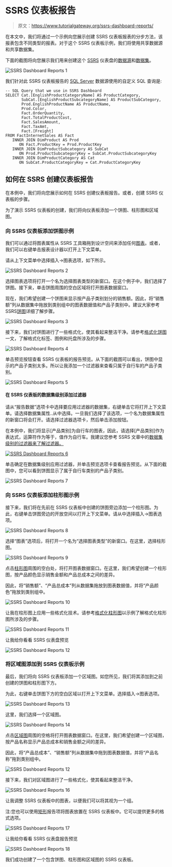 # SSRS 仪表板报告

> 原文：<https://www.tutorialgateway.org/ssrs-dashboard-reports/>

在本文中，我们将通过一个示例向您展示创建 SSRS 仪表板报表的分步方法，该报表包含不同类型的报表。对于这个 SSRS 仪表板示例，我们将使用共享数据源和共享数据集。

下面的截图将向您展示我们用来创建这个 [SSRS](https://www.tutorialgateway.org/ssrs/) 仪表盘的[数据源](https://www.tutorialgateway.org/ssrs-shared-data-source/)和[数据集](https://www.tutorialgateway.org/shared-dataset-in-ssrs/)。

![SSRS Dashboard Reports 1](img/f742ecc4d4b2a127ec2534ecfd899f11.png)

我们针对此 SSRS 仪表板报告的 [SQL Server](https://www.tutorialgateway.org/sql/) 数据源使用的自定义 SQL 查询是:

```
-- SQL Query that we use in SSRS Dashboard
SELECT Cat.[EnglishProductCategoryName] AS ProductCategory, 
       SubCat.[EnglishProductSubcategoryName] AS ProductSubCategory, 
       Prod.EnglishProductName AS ProductName, 
       Prod.Color, 
       Fact.OrderQuantity, 
       Fact.TotalProductCost, 
       Fact.SalesAmount, 
       Fact.TaxAmt, 
       Fact.[Freight]
FROM FactInternetSales AS Fact
   INNER JOIN DimProduct AS Prod
      ON Fact.ProductKey = Prod.ProductKey
   INNER JOIN DimProductSubcategory AS SubCat
      ON Prod.ProductSubcategoryKey = SubCat.ProductSubcategoryKey 
   INNER JOIN DimProductCategory AS Cat 
      ON SubCat.ProductCategoryKey = Cat.ProductCategoryKey
```

## 如何在 SSRS 创建仪表板报告

在本例中，我们将向您展示如何在 SSRS 创建仪表板报告。或者，创建 SSRS 仪表板的步骤。

为了演示 SSRS 仪表板的创建，我们将向仪表板添加一个饼图、柱形图和区域图。

### 向 SSRS 仪表板添加饼图示例

我们可以通过将图表属性从 SSRS 工具箱拖到设计空间来添加任何[图表](https://www.tutorialgateway.org/charts-in-ssrs/)。或者，我们可以右键单击报表设计器以打开上下文菜单。

请从上下文菜单中选择插入->图表选项，如下所示。

![SSRS Dashboard Reports 2](img/242152e966b173f09161d63de061c988.png)

选择图表选项将打开一个名为选择图表类型的新窗口。在这个例子中，我们选择了饼图。接下来，单击饼图周围的空白区域将打开图表数据窗口。

现在，我们希望创建一个饼图来显示按产品子类别划分的销售额。因此，将“销售额”列从数据集中拖放到类别组中的图表数据值和产品子类别中。建议大家参考 SSRS[饼图](https://www.tutorialgateway.org/pie-chart-in-ssrs/)详细了解步骤。

![SSRS Dashboard Reports 3](img/13a56c0c274e3bfec6c706f73653e487.png)

接下来，我们对饼图进行了一些格式化，使其看起来整洁干净。请参考[格式化饼图](https://www.tutorialgateway.org/formatting-pie-chart-in-ssrs/)一文，了解格式化标签、图例和托盘所涉及的步骤。

![SSRS Dashboard Reports 4](img/ff8ef4604735444ca980679ea13cdeef.png)

单击预览按钮查看 SSRS 仪表板的报告预览。从下面的截图可以看出，饼图中显示的产品子类别太多。所以让我添加一个过滤器来查看只属于自行车的产品子类别。

![SSRS Dashboard Reports 5](img/f51def1e8408a90ffc72417902ee85c8.png)

#### 在 SSRS 仪表板的数据集级别添加过滤器

请从“报告数据”选项卡中选择要应用过滤器的数据集，右键单击它将打开上下文菜单。请选择数据集属性..从中选择。一旦我们选择了该选项，一个名为数据集属性的新窗口将会打开。请选择过滤器选项卡，然后单击添加按钮。

在本例中，我们将显示[产品类别]为自行车的图表，因此，请选择[产品类别]作为表达式，运算符作为等于，值作为自行车。我建议您参考 SSRS 文章中的[数据集级别的过滤器来了解过滤器。](https://www.tutorialgateway.org/filters-at-dataset-level-in-ssrs/)

[![SSRS Dashboard Reports 6](img/fc3a2e8b275c812566df12ae5184d592.png)](https://www.tutorialgateway.org/filters-at-dataset-level-in-ssrs/)

单击确定在数据集级别应用过滤器，并单击预览选项卡查看报告预览。从下面的截图中，您可以看到饼图显示了属于自行车类别的产品子类别。

![SSRS Dashboard Reports 7](img/88dcfed384733c41eb242a7e7d376f50.png)

### 向 SSRS 仪表板添加柱形图示例

接下来，我们将在先前在 SSRS 仪表板中创建的饼图旁边添加一个柱形图。为此，右键单击饼图旁边的开放空间以打开上下文菜单。请从中选择插入->图表选项。

![SSRS Dashboard Reports 8](img/d3a0de0d3c4389699e466aeb43e85fc6.png)

选择“图表”选项后，将打开一个名为“选择图表类型”的新窗口。在这里，选择柱形图。

![SSRS Dashboard Reports 9](img/be7f858fc6285c5344ad0c796bc83e04.png)

点击[柱形图](https://www.tutorialgateway.org/column-chart-in-ssrs/)周围的空白处，将打开图表数据窗口。在这里，我们希望创建一个柱形图，按产品颜色显示销售金额和产品总成本之间的差异。

因此，将“销售额”、“产品总成本”列从数据集拖放到图表数据值，并将“产品颜色”拖放到类别组中。

![SSRS Dashboard Reports 10](img/6556da3f71daeef6a42eda2814e4a55e.png)

让我在柱形图上应用一些格式化技术。请参考[格式化柱形图](https://www.tutorialgateway.org/formatting-column-chart-in-ssrs/)以示例了解格式化柱形图所涉及的步骤。

![SSRS Dashboard Reports 11](img/43b090af2e9b2fc5f0d5fce49345d195.png)

让我给你看看 SSRS 仪表盘预览

![SSRS Dashboard Reports 12](img/a46804f7751b01a1976431da0a4e0b4b.png)

### 将区域图添加到 SSRS 仪表板示例

最后，我们将向 SSRS 仪表板添加一个区域图。如您所见，我们将其添加到之前创建的饼图和柱形图下方。

为此，右键单击饼图下方的空白区域以打开上下文菜单。选择插入->图表选项。

![SSRS Dashboard Reports 13](img/5ab6a16cf37603f01c64a608a76cbc05.png)

这里，我们选择一个区域图。

![SSRS Dashboard Reports 14](img/6c5531dc3966f700ca318efd592f9f5f.png)

点击[区域图](https://www.tutorialgateway.org/area-chart-in-ssrs/)周围的空格将打开图表数据窗口。在这里，我们希望创建一个区域图，按产品名称显示产品总成本和销售金额之间的差异。

因此，将“产品总成本”、“销售额”列从数据集中拖到图表数据值，并将“产品名称”拖到类别组中。

![SSRS Dashboard Reports 12](img/01a91c9c1bd615478cd70965d66600dd.png)

接下来，我们对区域图进行了一些格式化，使其看起来整洁干净。

![SSRS Dashboard Reports 16](img/00d93afdf16f317baae27bac85f91ead.png)

让我调整 SSRS 仪表板中的图表，以便我们可以将其视为一个组。

注:您也可以使用[矩形](https://www.tutorialgateway.org/ssrs-report-items/)报告项将图表放置在 SSRS 仪表板中。它可以提供更多的格式选项。

![SSRS Dashboard Reports 17](img/dab844aa9069304b801bc1f910a36f87.png)

让我给你看看 SSRS 仪表盘报告预览

![SSRS Dashboard Reports 18](img/5e928a91acff2bac4d2dc3bcc7cdfc6e.png)

我们成功创建了一个包含饼图、柱形图和区域图的 SSRS 仪表板。